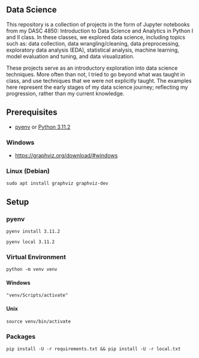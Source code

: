 ## Data Science

This repository is a collection of projects in the form of Jupyter notebooks from my DASC 4850: Introduction to Data Science and Analytics in Python I and II class. In these classes, we explored data science, including topics such as: data collection, data wrangling/cleaning, data preprocessing, exploratory data analysis (EDA), statistical analysis, machine learning, model evaluation and tuning, and data visualization.

These projects serve as an introductory exploration into data science techniques. More often than not, I tried to go beyond what was taught in class, and use techniques that we were not explicitly taught. The examples here represent the early stages of my data science journey; reflecting my progression, rather than my current knowledge.

## Prerequisites

* [pyenv](https://github.com/pyenv/pyenv) or [Python 3.11.2](https://www.python.org/downloads/)

### Windows

* https://graphviz.org/download/#windows

### Linux (Debian)

```
sudo apt install graphviz graphviz-dev
```

## Setup

### pyenv

```
pyenv install 3.11.2
```

```
pyenv local 3.11.2
```

### Virtual Environment

```
python -m venv venv
```

#### Windows

```
"venv/Scripts/activate"
```

#### Unix

```
source venv/bin/activate
```

### Packages

```
pip install -U -r requirements.txt && pip install -U -r local.txt
```
